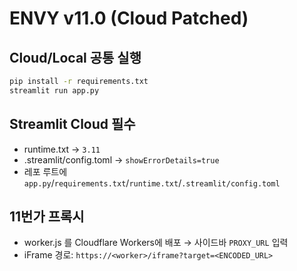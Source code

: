 
# ENVY v11.0 (Cloud Patched)

## Cloud/Local 공통 실행
```bash
pip install -r requirements.txt
streamlit run app.py
```

## Streamlit Cloud 필수
- runtime.txt → `3.11`
- .streamlit/config.toml → `showErrorDetails=true`
- 레포 루트에 `app.py`/`requirements.txt`/`runtime.txt`/`.streamlit/config.toml`

## 11번가 프록시
- worker.js 를 Cloudflare Workers에 배포 → 사이드바 `PROXY_URL` 입력
- iFrame 경로: `https://<worker>/iframe?target=<ENCODED_URL>`
